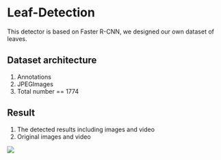 # Leaf-Detection
This detector is based on Faster R-CNN, we designed our own dataset of leaves.
## Dataset architecture
1. Annotations
2. JPEGImages
3. Total number == 1774
## Result
1. The detected results including images and video
2. Original images and video
<img src="https://github.com/Travis-Chen00/leaf_detection/blob/main/Results/Detected/40_0_0.jpg?raw=true" />
